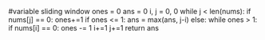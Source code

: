 #variable sliding window
ones = 0
ans = 0
i, j = 0, 0
while j < len(nums):
if nums[j] == 0:
ones+=1
if ones <= 1:
ans = max(ans, j-i)
else:
while ones > 1:
if nums[i] == 0:
ones -= 1
i+=1
j+=1
return ans